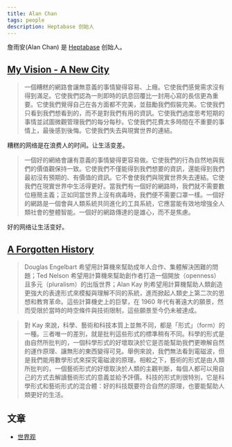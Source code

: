 ```yaml
---
title: Alan Chan
tags: people
description: Heptabase 创始人
---
```

詹雨安(Alan Chan) 是 [Heptabase](../h//heptabase.md) 创始人。

## [My Vision - A New City](https://wiki.heptabase.com/a-new-city?lang=zh-Hant)
> 一個糟糕的網路會讓無意義的事情變得容易、上癮。它使我們感覺需求沒有得到滿足。它使我們認為一則即時的訊息回覆比一封用心寫的長信更為重要。它使我們覺得自己在各方面都不完美，並鼓勵我們假裝完美。它使我們只看到我們想看到的，而不是對我們有用的資訊。它使我們過度思考短期的事情並試圖微觀管理我們的每分每秒。它使我們花費太多時間在不重要的事情上，最後感到後悔。它使我們失去與現實世界的連結。

糟糕的网络是在浪费人的时间。让生活变差。

> 一個好的網絡會讓有意義的事情變得更容易做。它使我們的行為自然地與我們的價值觀保持一致。它使我們不僅能得到我們想要的資訊，還能得到我們最初沒有預期的、有價值的資訊。它不會使我們與現實世界失去連結。它使我們在現實世界中生活得更好。當我們有一個好的網路時，我們就不需要數位極簡主義；正如同當世界上沒有病毒時，我們便不需要口罩一樣。一個好的網路是一個會與人類系統共同進化的工具系統，它應當能有效地增強全人類社會的整體智能。一個好的網路傳達的是雄心，而不是焦慮。

好的网络让生活变好。

## [A Forgotten History](https://wiki.heptabase.com/a-forgotten-history?lang=zh-Hant)
> Douglas Engelbart 希望用計算機來幫助成年人合作、集體解決困難的問題；Ted Nelson 希望用計算機來幫助創作者打造一個開放（openness）且多元（pluralism）的出版世界；Alan Kay 則希望用計算機幫助人類創造更強大的表達形式來模擬與理解不同的系統，進而掀起人類史上第二次的思想和教育革命。這些計算機史上的巨擘，在 1960 年代有著遠大的願景，然而受限於當時的時空條件與技術限制，這些願景至今仍未被達成。

> 對 Kay 來說，科學、藝術和科技本質上並無不同，都是「形式」（form）的一種。三者唯一的差別，就是批判這些形式的標準稍有不同。科學的形式是由自然所批判的，一個科學形式的好壞取決於它是否能幫助我們更暸解自然的運作原理、讓無形的東西變得可見。舉例來說，我們無法看到電磁波，但是我們能用數學形式來探究電磁波的原理。相較之下，藝術的形式是由人類所批判的，一個藝術形式的好壞取決於人類的主觀判斷，每個人都可以用自己的方式去解讀藝術形式的意義並給予評價。科技的形式則很特別，它是科學形式和藝術形式的混合體：好的科技既要符合自然的原理，也要能幫助人類更好的生活。

## 文章
* [世界观](https://medium.com/sheracaolity/worldview-d419e0c8716f)
